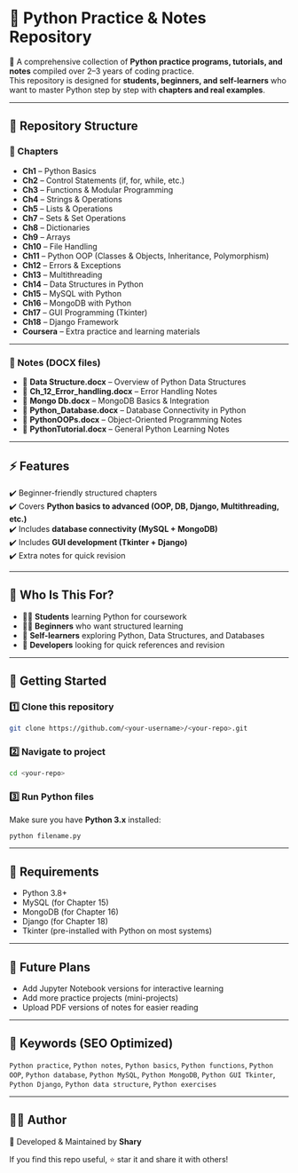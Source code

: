 # 📘 Python Practice & Notes Repository  

🚀 A comprehensive collection of **Python practice programs, tutorials, and notes** compiled over 2–3 years of coding practice.  
This repository is designed for **students, beginners, and self-learners** who want to master Python step by step with **chapters and real examples**.  

---

## 📂 Repository Structure  

### 🔹 Chapters  
- **Ch1** – Python Basics  
- **Ch2** – Control Statements (if, for, while, etc.)  
- **Ch3** – Functions & Modular Programming  
- **Ch4** – Strings & Operations  
- **Ch5** – Lists & Operations  
- **Ch7** – Sets & Set Operations  
- **Ch8** – Dictionaries  
- **Ch9** – Arrays  
- **Ch10** – File Handling  
- **Ch11** – Python OOP (Classes & Objects, Inheritance, Polymorphism)  
- **Ch12** – Errors & Exceptions  
- **Ch13** – Multithreading  
- **Ch14** – Data Structures in Python  
- **Ch15** – MySQL with Python  
- **Ch16** – MongoDB with Python  
- **Ch17** – GUI Programming (Tkinter)  
- **Ch18** – Django Framework  
- **Coursera** – Extra practice and learning materials  

---

### 📑 Notes (DOCX files)  
- 📄 **Data Structure.docx** – Overview of Python Data Structures  
- 📄 **Ch_12_Error_handling.docx** – Error Handling Notes  
- 📄 **Mongo Db.docx** – MongoDB Basics & Integration  
- 📄 **Python_Database.docx** – Database Connectivity in Python  
- 📄 **PythonOOPs.docx** – Object-Oriented Programming Notes  
- 📄 **PythonTutorial.docx** – General Python Learning Notes  

---

## ⚡ Features  
✔️ Beginner-friendly structured chapters  
✔️ Covers **Python basics to advanced (OOP, DB, Django, Multithreading, etc.)**  
✔️ Includes **database connectivity (MySQL + MongoDB)**  
✔️ Includes **GUI development (Tkinter + Django)**  
✔️ Extra notes for quick revision  

---

## 🎯 Who Is This For?  
- 🧑‍🎓 **Students** learning Python for coursework  
- 🧑‍💻 **Beginners** who want structured learning  
- 🔬 **Self-learners** exploring Python, Data Structures, and Databases  
- 🚀 **Developers** looking for quick references and revision  

---

## 🚀 Getting Started  

### 1️⃣ Clone this repository  
```bash
git clone https://github.com/<your-username>/<your-repo>.git
```

### 2️⃣ Navigate to project  
```bash
cd <your-repo>
```

### 3️⃣ Run Python files  
Make sure you have **Python 3.x** installed:  
```bash
python filename.py
```

---

## 🔧 Requirements  
- Python 3.8+  
- MySQL (for Chapter 15)  
- MongoDB (for Chapter 16)  
- Django (for Chapter 18)  
- Tkinter (pre-installed with Python on most systems)  

---

## 🌟 Future Plans  
- Add Jupyter Notebook versions for interactive learning  
- Add more practice projects (mini-projects)  
- Upload PDF versions of notes for easier reading  

---

## 📌 Keywords (SEO Optimized)  
`Python practice`, `Python notes`, `Python basics`, `Python functions`, `Python OOP`, `Python database`, `Python MySQL`, `Python MongoDB`, `Python GUI Tkinter`, `Python Django`, `Python data structure`, `Python exercises`  

---

## 👨‍💻 Author  
📌 Developed & Maintained by **Shary**  

If you find this repo useful, ⭐ star it and share it with others!  
